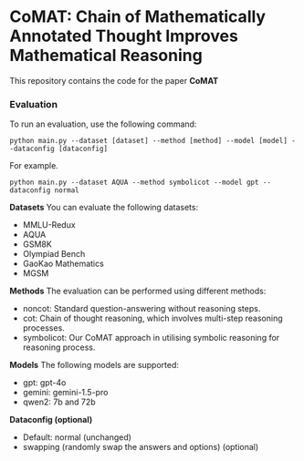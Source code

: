 # CoMAT: Chain of Mathematically Annotated Thought Improves Mathematical Reasoning

This repository contains the code for the paper **CoMAT**

### Evaluation
To run an evaluation, use the following command:
```
python main.py --dataset [dataset] --method [method] --model [model] --dataconfig [dataconfig]
```

For example.
```
python main.py --dataset AQUA --method symbolicot --model gpt --dataconfig normal 
```

**Datasets**
You can evaluate the following datasets:

- MMLU-Redux
- AQUA
- GSM8K
- Olympiad Bench
- GaoKao Mathematics
- MGSM

**Methods**
The evaluation can be performed using different methods:

- noncot: Standard question-answering without reasoning steps.
- cot: Chain of thought reasoning, which involves multi-step reasoning processes.
- symbolicot: Our CoMAT approach in utilising symbolic reasoning for reasoning process.

**Models**
The following models are supported:
- gpt: gpt-4o
- gemini: gemini-1.5-pro
- qwen2: 7b and 72b

**Dataconfig (optional)**
- Default: normal (unchanged)
- swapping (randomly swap the answers and options) (optional)
